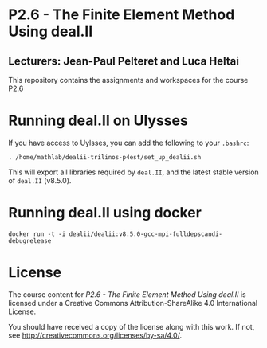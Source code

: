 P2.6 - The Finite Element Method Using deal.II
===============================================
## Lecturers: Jean-Paul Pelteret and Luca Heltai

This repository contains the assignments and workspaces for the
course P2.6

Running deal.II on Ulysses
==========================

If you have access to Uylsses, you can add the following to your `.bashrc`:

	. /home/mathlab/dealii-trilinos-p4est/set_up_dealii.sh

This will export all libraries required by `deal.II`, and the latest stable  version of `deal.II` (v8.5.0).

Running deal.II using docker
============================

```
docker run -t -i dealii/dealii:v8.5.0-gcc-mpi-fulldepscandi-debugrelease

```

License
=======
The course content for _P2.6 - The Finite Element Method Using deal.II_ is licensed under a
Creative Commons Attribution-ShareAlike 4.0 International License.

You should have received a copy of the license along with this
work. If not, see <http://creativecommons.org/licenses/by-sa/4.0/>.
